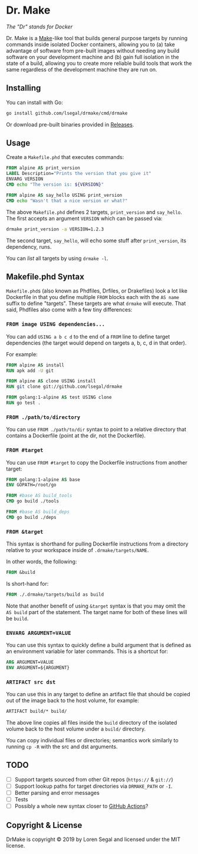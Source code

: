 # Dr. Make

_The "Dr" stands for Docker_

Dr. Make is a [Make][make]-like tool that builds general purpose targets by
running commands inside isolated Docker containers, allowing you to (a) take
advantage of software from pre-built images without needing any build software
on your development machine and (b) gain full isolation in the state of a
build, allowing you to create more reliable build tools that work the same
regardless of the development machine they are run on.

## Installing

You can install with Go:

```sh
go install github.com/lsegal/drmake/cmd/drmake
```

Or download pre-built binaries provided in [Releases][releases].

## Usage

Create a `Makefile.phd` that executes commands:

```Dockerfile
FROM alpine AS print_version
LABEL Description="Prints the version that you give it"
ENVARG VERSION
CMD echo "The version is: ${VERSION}"

FROM alpine AS say_hello USING print_version
CMD echo "Wasn't that a nice version or what?"
```

The above `Makefile.phd` defines 2 targets, `print_version` and `say_hello`.
The first accepts an argument `VERSION` which can be passed via:

```sh
drmake print_version -a VERSION=1.2.3
```

The second target, `say_hello`, will echo some stuff after `print_version`,
its dependency, runs.

You can _list_ all targets by using `drmake -l`.

## Makefile.phd Syntax

`Makefile.phd`s (also known as Phdfiles, Drfiles, or Drakefiles) look a lot like
Dockerfile in that you define multiple `FROM` blocks each with the `AS name`
suffix to define "targets". These targets are what `drmake` will execute.
That said, Phdfiles also come with a few tiny differences:

### `FROM image USING dependencies...`

You can add `USING a b c d` to the end of a `FROM` line to define target
dependencies (the target would depend on targets a, b, c, d in that order).

For example:

```Dockerfile
FROM alpine AS install
RUN apk add -U git

FROM alpine AS clone USING install
RUN git clone git://github.com/lsegal/drmake

FROM golang:1-alpine AS test USING clone
RUN go test .
```

### `FROM ./path/to/directory`

You can use `FROM ./path/to/dir` syntax to point to a relative directory
that contains a Dockerfile (point at the dir, not the Dockerfile).

### `FROM #target`

You can use `FROM #target` to copy the Dockerfile instructions from another
target:

```Dockerfile
FROM golang:1-alpine AS base
ENV GOPATH=/root/go

FROM #base AS build_tools
CMD go build ./tools

FROM #base AS build_deps
CMD go build ./deps
```

### `FROM &target`

This syntax is shorthand for pulling Dockerfile instructions from a directory
relative to your workspace inside of `.drmake/targets/NAME`.

In other words, the following:

```Dockerfile
FROM &build
```

Is short-hand for:

```Dockerfile
FROM ./.drmake/targets/build as build
```

Note that another benefit of using `&target` syntax is that you may omit the
`AS build` part of the statement. The target name for both of these lines will
be `build`.

### `ENVARG ARGUMENT=VALUE`

You can use this syntax to quickly define a build argument that is defined
as an environment variable for later commands. This is a shortcut for:

```Dockerfile
ARG ARGUMENT=VALUE
ENV ARGUMENT=${ARGUMENT}
```

### `ARTIFACT src dst`

You can use this in any target to define an artifact file that should be copied
out of the image back to the host volume, for example:

```Dockerfile
ARTIFACT build/* build/
```

The above line copies all files inside the `build` directory of the isolated
volume back to the host volume under a `build/` directory.

You can copy individual files or directories; semantics work similarly to
running `cp -R` with the src and dst arguments.

## TODO

- [ ] Support targets sourced from other Git repos (`https://` & `git://`)
- [ ] Support lookup paths for target directories via `DRMAKE_PATH` or `-I`.
- [ ] Better parsing and error messages
- [ ] Tests
- [ ] Possibly a whole new syntax closer to [GitHub Actions][actions]?

## Copyright & License

DrMake is copyright © 2019 by Loren Segal and licensed under the MIT license.

[make]: https://www.gnu.org/software/make/
[releases]: https://github.com/lsegal/drmake/releases
[actions]: https://developer.github.com/actions/managing-workflows/workflow-configuration-options/
